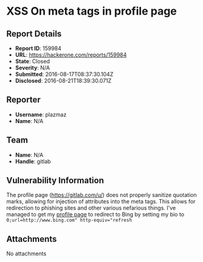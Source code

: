 # XSS On meta tags in profile page

## Report Details
- **Report ID**: 159984
- **URL**: https://hackerone.com/reports/159984
- **State**: Closed
- **Severity**: N/A
- **Submitted**: 2016-08-17T08:37:30.104Z
- **Disclosed**: 2016-08-21T18:39:30.071Z

## Reporter
- **Username**: plazmaz
- **Name**: N/A

## Team
- **Name**: N/A
- **Handle**: gitlab

## Vulnerability Information
The profile page (https://gitlab.com/u/<user>) does not properly sanitize quotation marks, allowing for injection of attributes into the meta tags. This allows for redirection to phishing sites and other various nefarious things. I've managed to get my [profile page](https://gitlab.com/u/Plazmaz) to redirect to Bing by setting my bio to 
`0;url=http://www.bing.com" http-equiv="refresh`

## Attachments
No attachments
